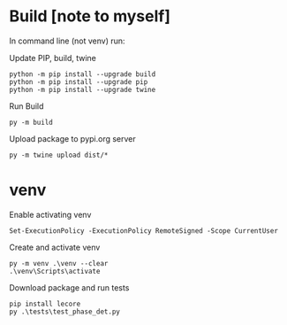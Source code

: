 # Build [note to myself]

In command line (not venv) run:

Update PIP, build, twine
```
python -m pip install --upgrade build
python -m pip install --upgrade pip
python -m pip install --upgrade twine
```

Run Build
````
py -m build
````


Upload package to pypi.org server

```
py -m twine upload dist/*
```

# venv

Enable activating venv

```
Set-ExecutionPolicy -ExecutionPolicy RemoteSigned -Scope CurrentUser
```

Create and activate venv
```
py -m venv .\venv --clear
.\venv\Scripts\activate
```

Download package and run tests

```
pip install lecore
py .\tests\test_phase_det.py
```

